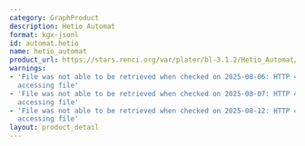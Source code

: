 ```yaml
---
category: GraphProduct
description: Hetio Automat
format: kgx-jsonl
id: automat.hetio
name: hetio_automat
product_url: https://stars.renci.org/var/plater/bl-3.1.2/Hetio_Automat/latest/kgx_files
warnings:
- 'File was not able to be retrieved when checked on 2025-08-06: HTTP 404 error when
  accessing file'
- 'File was not able to be retrieved when checked on 2025-08-07: HTTP 404 error when
  accessing file'
- 'File was not able to be retrieved when checked on 2025-08-12: HTTP 404 error when
  accessing file'
layout: product_detail
---
```

